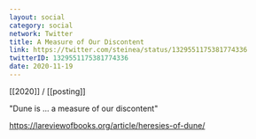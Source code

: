 ```yaml
---
layout: social
category: social
network: Twitter
title: A Measure of Our Discontent
link: https://twitter.com/steinea/status/1329551175381774336
twitterID: 1329551175381774336
date: 2020-11-19
---
```


[[2020]] / [[posting]]

"Dune is ... a measure of our discontent"

<https://lareviewofbooks.org/article/heresies-of-dune/>
